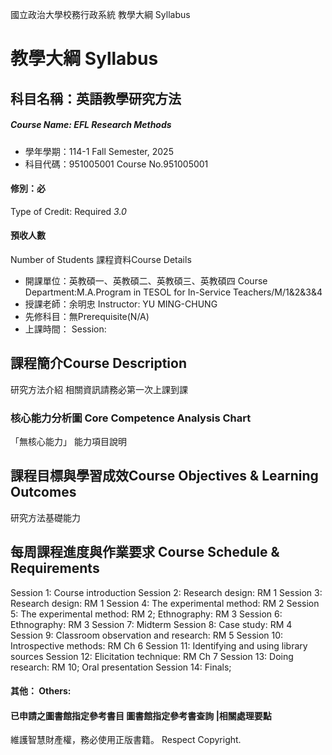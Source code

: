 國立政治大學校務行政系統 教學大綱 Syllabus
# 教學大綱 Syllabus
##  科目名稱：英語教學研究方法 
#####  Course Name: EFL Research Methods
  * 學年學期：114-1 Fall Semester, 2025 
  * 科目代碼：951005001 Course No.951005001
#### 修別：必
Type of Credit: Required 
_3.0_
#### 預收人數
Number of Students
課程資料Course Details
  * 開課單位：英教碩一、英教碩二、英教碩三、英教碩四 Course Department:M.A.Program in TESOL for In-Service Teachers/M/1&2&3&4 
  * 授課老師：余明忠 Instructor: YU MING-CHUNG 
  * 先修科目：無Prerequisite(N/A)
  * 上課時間： Session: 
##  課程簡介Course Description
研究方法介紹 相關資訊請務必第一次上課到課
###  核心能力分析圖 Core Competence Analysis Chart
「無核心能力」 
能力項目說明
##  課程目標與學習成效Course Objectives & Learning Outcomes 
研究方法基礎能力
##  每周課程進度與作業要求 Course Schedule & Requirements
Session 1: Course introduction
Session 2: Research design: RM 1
Session 3: Research design: RM 1
Session 4: The experimental method: RM 2
Session 5: The experimental method: RM 2; Ethnography: RM 3
Session 6: Ethnography: RM 3
Session 7: Midterm
Session 8: Case study: RM 4
Session 9: Classroom observation and research: RM 5
Session 10: Introspective methods: RM Ch 6
Session 11: Identifying and using library sources
Session 12: Elicitation technique: RM Ch 7
Session 13: Doing research: RM 10; Oral presentation
Session 14: Finals;
####  其他： Others:
####  已申請之圖書館指定參考書目  圖書館指定參考書查詢 |相關處理要點
維護智慧財產權，務必使用正版書籍。 Respect Copyright.